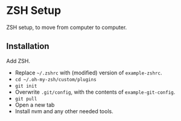 # ZSH Setup

ZSH setup, to move from computer to computer.

## Installation

Add ZSH.

- Replace `~/.zshrc` with (modified) version of `example-zshrc`.
- `cd ~/.oh-my-zsh/custom/plugins`
- `git init`
- Overwrite `.git/config`, with the contents of `example-git-config`.
- `git pull`
- Open a new tab
- Install nvm and any other needed tools.
